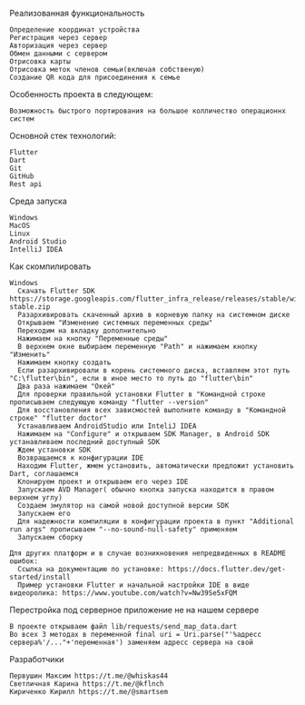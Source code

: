 Реализованная функциональность
    
    Определение координат устройства
    Регистрация через сервер
    Авторизация через сервер
    Обмен данными с сервером
    Отрисовка карты
    Отрисовка меток членов семьи(включая собственую)
    Создание QR кода для присоединения к семье

Особенность проекта в следующем:

    Возможность быстрого портирования на большое колличество операционнх систем

Основной стек технологий:

    Flutter
    Dart
    Git
    GitHub
    Rest api

Среда запуска
    
    Windows
    MacOS
    Linux
    Android Studio
    IntelliJ IDEA
    
Как скомпилировать
    
    Windows
      Скачать Flutter SDK https://storage.googleapis.com/flutter_infra_release/releases/stable/windows/flutter_windows_2.5.3-stable.zip
      Разархивировать скаченный архив в корневую папку на системном диске
      Открываем "Изменение системных переменных среды"
      Переходим на вкладку дополнительно
      Нажимаем на кнопку "Переменные среды"
      В верхнем окне выбираем переменную "Path" и нажимаем кнопку "Изменить"
      Нажимаем кнопку создать
      Если разархивировали в корень системного диска, вставляем этот путь "C:\flutter\bin", если в иное место то путь до "flutter\bin"
      Два раза нажимаем "Окей"
      Для проверки правильной установки Flutter в "Командной строке прописываем следующую команду "flutter --version"
      Для восстановления всех зависмостей выполните команду в "Командной строке" "flutter doctor"
      Устанавливаем AndroidStudio или InteliJ IDEA
      Нажимаем на "Configure" и открываем SDK Manager, в Android SDK устанавливаем последний доступный SDK
      Ждем установки SDK
      Возвращаемся к конфигурации IDE
      Находим Flutter, жмем установить, автоматически предложит установить Dart, соглашаемся
      Клонируем проект и открываем его через IDE
      Запускаем AVD Manager( обычно кнопка запуска находится в правом верхнем углу)
      Создаем эмулятор на самой новой доступной версии SDK
      Запускаем его
      Для надежности компиляции в конфигурации проекта в пункт "Additional run args" прописываем "--no-sound-null-safety" применяем
      Запускаем сборку
      
    Для других платформ и в случае возникновения непредвиденных в README ошибок:
      Ссылка на документацию по установке: https://docs.flutter.dev/get-started/install
      Пример установки Flutter и начальной настройки IDE в виде видеоролика: https://www.youtube.com/watch?v=Nw39Se5xFQM
      
Перестройка под серверное приложение не на нашем сервере
    
    В проекте открываем файл lib/requests/send_map_data.dart
    Во всех 3 методах в переменной final uri = Uri.parse("'%адресс сервера%'/..."+'переменная') заменяем адресс сервера на свой
    
Разработчики

    Первушин Максим https://t.me/@whiskas44   
    Светличная Карина https://t.me/@kflnch   
    Кириченко Кирилл https://t.me/@smartsem    
